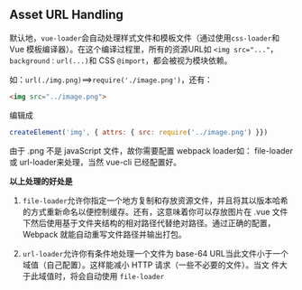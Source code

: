 ## Asset URL Handling

默认地，`vue-loader`会自动处理样式文件和模板文件（通过使用`css-loader`和 Vue 模板编译器）。在这个编译过程里，所有的资源URL如
`<img src="..."`，`background：url(...)`和 CSS `@import`，都会被视为模块依赖。

如：`url(./img.png)`==>`require('./image.png')`，还有：
```html
<img src="../image.png">
```
编辑成
```js
createElement('img', { attrs: { src: require('../image.png') }})
```
由于 .png 不是 javaScript 文件，故你需要配置 webpack loader如： file-loader 或 url-loader来处理，当然 vue-cli 已经配置好。

**以上处理的好处是**

1. `file-loader`允许你指定一个地方复制和存放资源文件，并且将其以版本哈希的方式重新命名以便控制缓存。还有，这意味着你可以存放图片在 .vue 文件
下然后使用基于文件夹结构的相对路径代替绝对路径。通过正确的配置，Webpack 就能自动重写文件路径并输出打包。

2. `url-loader`允许你有条件地处理一个文件为 base-64 URL当此文件小于一个域值（自己配置）。这样能减小 HTTP 请求（一些不必要的文件）。当文
件大于此域值时，将会自动使用 `file-loader`